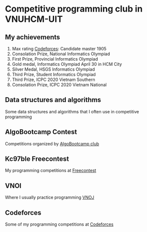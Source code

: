# Competitive programming club in VNUHCM-UIT

## My achievements
1. Max rating [Codeforces](https://codeforces.com/profile/Demon-Slayer): Candidate master 1905
2. Consolation Prize, National Informatics Olympiad
3. First Prize, Provincial Informatics Olympiad
4. Gold medal, Informatics Olympiad April 30 in HCM City
5. Silver Medal, HSGS Informatics Olympiad
6. Third Prize, Student Informatics Olympiad
7. Third Prize, ICPC 2020 Vietnam Southern
8. Consolation Prize, ICPC 2020 Vietnam National


## Data structures and algorithms
Some data structures and algorithms that I often use in competitive programming



## AlgoBootcamp Contest
Competitions organized by [AlgoBootcamp club](https://khmt.uit.edu.vn/wecode/algobootcamp/assignments)



## Kc97ble Freecontest
My programming competitions at [Freecontest](https://freecontest.net/)



## VNOI
Where I usually practice programming [VNOJ](https://oj.vnoi.info/)



## Codeforces
Some of my programming competitions at [Codeforces](https://codeforces.com/)



